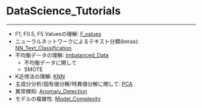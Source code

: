 # DataScience_Tutorials
***
- F1, F0.5, F5 Valuesの理解: [F_values](F_values/)
- ニューラルネットワークによるテキスト分類(keras): [NN_Text_Classification](NN_Text_Classification/)
- 不均衡データの理解: [Imbalanced_Data](Imbalanced_Data/)
    - 不均衡データに関して
    - SMOTE
- K近傍法の理解: [KNN](KNN/) 
- 主成分分析/固有値分解/特異値分解に関して: [PCA](PCA/)
- 異常検知: [Anomaly_Detection](Anomaly_Detection/)
- モデルの複雑性: [Model_Complexity](Model_Complexity/)
